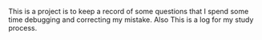 This is a project is to keep a record of some questions that I spend some time debugging and correcting my mistake. 
Also This is a log for my study process.
